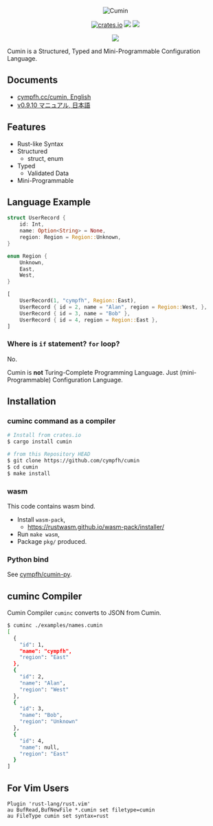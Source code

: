 <p align="center">
    <img src="https://user-images.githubusercontent.com/2749629/108620455-ad24e400-746f-11eb-85b9-dfec1b8f8457.png" alt="Cumin" />
</p>

<p align="center">
    <a href="https://crates.io/crates/cumin"><img src="https://img.shields.io/crates/v/cumin.svg" alt="crates.io" /></a>
    <a href="https://github.com/cympfh/cumin/actions"><img src="https://github.com/cympfh/cumin/workflows/test/badge.svg" /></a>
    <a href="https://github.com/cympfh/cumin/blob/main/LICENSE"><img src="https://img.shields.io/crates/l/cumin.svg" /></a>
</p>

<p align="center">
    <a href="https://cympfh.cc/try-cumin-online/">
      <img src="https://img.shields.io/static/v1?label=+&message=Try%20Cumin%20Online&color=green" />
    </a>
</p>

Cumin is a Structured, Typed and Mini-Programmable Configuration Language.

## Documents

- [cympfh.cc/cumin, English](https://cympfh.cc/cumin)
- [v0.9.10 マニュアル, 日本語](https://zenn.dev/cympfh/books/cumin-book-v0910)

## Features

- Rust-like Syntax
- Structured
    - struct, enum
- Typed
    - Validated Data
- Mini-Programmable

## Language Example

```rust
struct UserRecord {
    id: Int,
    name: Option<String> = None,
    region: Region = Region::Unknown,
}

enum Region {
    Unknown,
    East,
    West,
}

[
    UserRecord(1, "cympfh", Region::East),
    UserRecord { id = 2, name = "Alan", region = Region::West, },
    UserRecord { id = 3, name = "Bob" },
    UserRecord { id = 4, region = Region::East },
]
```

### Where is `if` statement? `for` loop?

No.

Cumin is **not** Turing-Complete Programming Language.
Just (mini-Programmable) Configuration Language.

## Installation

### cuminc command as a compiler

```bash
# Install from crates.io
$ cargo install cumin

# from this Repository HEAD
$ git clone https://github.com/cympfh/cumin
$ cd cumin
$ make install
```

### wasm

This code contains wasm bind.

- Install `wasm-pack`,
  - https://rustwasm.github.io/wasm-pack/installer/
- Run `make wasm`,
- Package `pkg/` produced.

### Python bind

See [cympfh/cumin-py](https://github.com/cympfh/cumin-py).

## cuminc Compiler

Cumin Compiler `cuminc` converts to JSON from Cumin.

```bash
$ cuminc ./examples/names.cumin
[
  {
    "id": 1,
    "name": "cympfh",
    "region": "East"
  },
  {
    "id": 2,
    "name": "Alan",
    "region": "West"
  },
  {
    "id": 3,
    "name": "Bob",
    "region": "Unknown"
  },
  {
    "id": 4,
    "name": null,
    "region": "East"
  }
]
```

## For Vim Users

```vim
Plugin 'rust-lang/rust.vim'
au BufRead,BufNewFile *.cumin set filetype=cumin
au FileType cumin set syntax=rust
```

